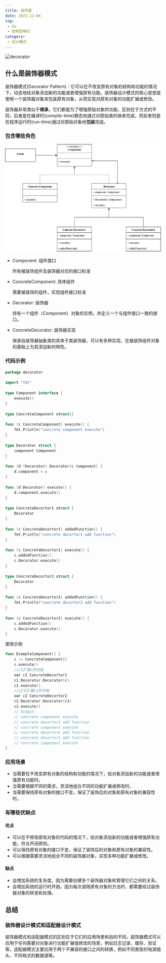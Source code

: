 ```yaml
---
title: 装饰器
date: 2022-12-04
tag:
 - Go
 - 结构型模式
category:
 - 设计模式
---
```


![decorator](https://refactoringguru.cn/images/patterns/content/decorator/decorator-2x.png)

<!-- more -->

## 什么是装饰器模式

装饰器模式(Decorator Pattern)：它可以在不改变原有对象的结构和功能的情况下，动态地给对象添加新的功能或者增强原有功能。装饰器设计模式的核心思想是使用一个装饰器对象来包装原有对象，从而实现对原有对象的功能扩展或修改。

装饰器非常类似于**继承**，它们都是为了增强原始对象的功能，区别在于方式的不同，后者是在编译时(compile-time)静态地通过对原始类的继承完成，而前者则是在程序运行时(run-time)通过对原始对象地**包装**完成。

### 包含哪些角色

![decorator](../images/decorator.png)

- Component: 组件接口
  
  所有被装饰组件及装饰器对应的接口标准

- ConcreteComponent: 具体组件
  
  需要被装饰的组件，实现组件接口标准

- Decorator: 装饰器
  
  持有一个组件（Component）对象的实例，并定义一个与组件接口一致的接口。

- ConcreteDecorator: 装饰器实现
  
  继承自装饰器抽象类的具体子类装饰器，可以有多种实现，在被装饰组件对象的基础上为其添加新的特性。

### 代码示例

```go
package decorator

import "fmt"

type Component interface {
	execute()
}

type ConcreteComponent struct{}

func (c ConcreteComponent) execute() {
	fmt.Println("concrete component execute")
}

type Decorator struct {
	component Component
}

func (d *Decorator) Decorator(c Component) {
	d.component = c
}

func (d Decorator) execute() {
	d.component.execute()
}

type ConcreteDecortor1 struct {
	Decorator
}

func (c ConcreteDecortor1) addedFunction() {
	fmt.Println("concrete decortor1 add function")
}

func (c ConcreteDecortor1) execute() {
	c.addedFunction()
	c.Decorator.execute()
}

type ConcreteDecortor2 struct {
	Decorator
}

func (c ConcreteDecortor2) addedFunction() {
	fmt.Println("concrete decortor2 add function")
}

func (c ConcreteDecortor2) execute() {
	c.addedFunction()
	c.Decorator.execute()
}
```

使用示例

```go
func ExampleComponent() {
	c := ConcreteComponent{}
	c.execute()
	//c1扩展c的功能
	var c1 ConcreteDecortor1
	c1.Decorator.Decorator(c)
	c1.execute()
	//c2又扩展c1的功能
	var c2 ConcreteDecortor2
	c2.Decorator.Decorator(c1)
	c2.execute()
	// Output:
	// concrete component execute
	// concrete decortor1 add function
	// concrete component execute
	// concrete decortor2 add function
	// concrete decortor1 add function
	// concrete component execute
}
```

### 应用场景

- 当需要在不改变原有对象的结构和功能的情况下，给对象添加新的功能或者增强原有功能时。
- 当需要根据不同的需求，灵活地组合不同的功能扩展或修改时。
- 当需要保持原有对象的接口不变，保证了装饰后的对象和原有对象的兼容性时。

### 有哪些优缺点

#### 优点

- 可以在不修改原有对象的代码的情况下，给对象添加新的功能或者增强原有功能，符合开闭原则。
- 可以保持原有对象的接口不变，保证了装饰后的对象和原有对象的兼容性。
- 可以根据需要灵活地组合不同的装饰器对象，实现多种功能扩展或修改。

#### 缺点

- 会增加系统的复杂度，因为需要创建多个装饰器对象和管理它们之间的关系。
- 会增加系统的运行时开销，因为每次调用原有对象的方法时，都需要经过装饰器对象的转发和处理。

## 总结

### 装饰器设计模式和适配器设计模式

装饰器模式和适配器模式的区别在于它们的应用场景和目的不同。装饰器模式可以应用于任何需要对对象进行功能扩展或修改的场景，例如日志记录、缓存、验证等。适配器模式主要应用于两个不兼容的接口之间的转换，例如不同类型的电源插头、不同格式的数据源等。
